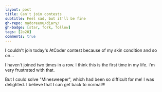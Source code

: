 ```yaml
---
layout: post
title: Can't join contests
subtitle: Feel sad, but it'll be fine
gh-repo: madoreenu/diary/
gh-badge: [star, fork, follow]
tags: [2o20]
comments: true
---
```

I couldn't join today's AtCoder contest because of my skin condition and so on...

I haven't joined two times in a row. I think this is the first time in my life.
I'm very frustrated with that.

But I could solve "Minesweeper", which had been so difficult for me!
I was delighted.
I believe that I can get back to normal!!!
